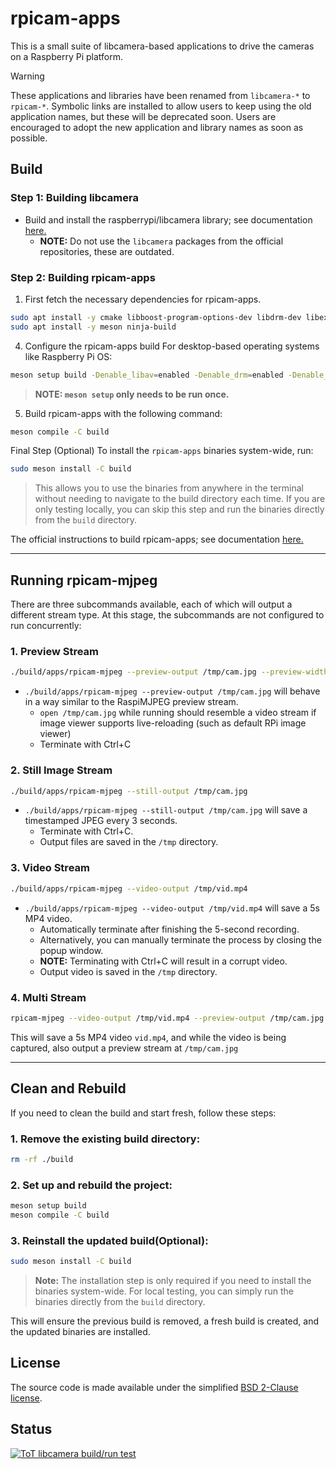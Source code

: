 # rpicam-apps
This is a small suite of libcamera-based applications to drive the cameras on a Raspberry Pi platform.

>[!WARNING]
>These applications and libraries have been renamed from `libcamera-*` to `rpicam-*`. Symbolic links are installed to allow users to keep using the old application names, but these will be deprecated soon. Users are encouraged to adopt the new application and library names as soon as possible.

Build
-----

### Step 1: Building libcamera
* Build and install the raspberrypi/libcamera library; see documentation [here.](https://www.raspberrypi.com/documentation/computers/camera_software.html#building-libcamera)
  - **NOTE:** Do not use the `libcamera` packages from the official repositories, these are outdated.

### Step 2: Building rpicam-apps
1. First fetch the necessary dependencies for rpicam-apps.
```bash
sudo apt install -y cmake libboost-program-options-dev libdrm-dev libexif-dev libavdevice-dev
sudo apt install -y meson ninja-build
```
4. Configure the rpicam-apps build
For desktop-based operating systems like Raspberry Pi OS:
```bash
meson setup build -Denable_libav=enabled -Denable_drm=enabled -Denable_egl=enabled -Denable_qt=enabled -Denable_opencv=disabled -Denable_tflite=disabled
```

> **NOTE: `meson setup` only needs to be run once.**


5. Build rpicam-apps with the following command:
```bash
meson compile -C build
```

Final Step (Optional)
To install the `rpicam-apps` binaries system-wide, run:

```bash
sudo meson install -C build
```

> This allows you to use the binaries from anywhere in the terminal without needing to navigate to the build directory each time. If you are only testing locally, you can skip this step and run the binaries directly from the `build` directory.

The official instructions to build rpicam-apps; see documentation [here.](https://www.raspberrypi.com/documentation/computers/camera_software.html#building-rpicam-apps)


---


Running rpicam-mjpeg
--------------------

There are three subcommands available, each of which will output a different stream type.
At this stage, the subcommands are not configured to run concurrently:

### 1. Preview Stream

```bash
./build/apps/rpicam-mjpeg --preview-output /tmp/cam.jpg --preview-width 640 --preview-height 480
```
* `./build/apps/rpicam-mjpeg --preview-output /tmp/cam.jpg` will behave in a way similar to the RaspiMJPEG preview stream.
  - `open /tmp/cam.jpg` while running should resemble a video stream if image viewer supports live-reloading (such as default RPi image viewer)
  - Terminate with Ctrl+C
    
### 2. Still Image Stream

```bash
./build/apps/rpicam-mjpeg --still-output /tmp/cam.jpg
```
* `./build/apps/rpicam-mjpeg --still-output /tmp/cam.jpg` will save a timestamped JPEG every 3 seconds.
  - Terminate with Ctrl+C.
  - Output files are saved in the `/tmp` directory.
    
### 3. Video Stream

```bash
./build/apps/rpicam-mjpeg --video-output /tmp/vid.mp4
```
* `./build/apps/rpicam-mjpeg --video-output /tmp/vid.mp4` will save a 5s MP4 video.
  - Automatically terminate after finishing the 5-second recording.
  - Alternatively, you can manually terminate the process by closing the popup window.
  - **NOTE:** Terminating with Ctrl+C will result in a corrupt video.
  - Output video is saved in the `/tmp` directory.

### 4. Multi Stream
```bash
rpicam-mjpeg --video-output /tmp/vid.mp4 --preview-output /tmp/cam.jpg --preview-width 640 --preview-height 480
```

This will save a 5s MP4 video `vid.mp4`, and while the video is being captured, also output a preview stream at `/tmp/cam.jpg`

---

Clean and Rebuild
---------------------

If you need to clean the build and start fresh, follow these steps:

### 1. Remove the existing build directory:
```bash
rm -rf ./build
```

### 2. Set up and rebuild the project:
```bash
meson setup build
meson compile -C build
```

### 3. Reinstall the updated build(Optional):
```bash
sudo meson install -C build
```
> **Note:** The installation step is only required if you need to install the binaries system-wide. For local testing, you can simply run the binaries directly from the `build` directory.

This will ensure the previous build is removed, a fresh build is created, and the updated binaries are installed.


License
-------

The source code is made available under the simplified [BSD 2-Clause license](https://spdx.org/licenses/BSD-2-Clause.html).

Status
------

[![ToT libcamera build/run test](https://github.com/raspberrypi/rpicam-apps/actions/workflows/rpicam-test.yml/badge.svg)](https://github.com/raspberrypi/rpicam-apps/actions/workflows/rpicam-test.yml)
